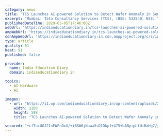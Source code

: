 ```yaml
---
category: news
title: "TCS Launches AI-powered Solution to Detect Wafer Anomaly in Semiconductor Manufacturing"
excerpt: "Mumbai: Tata Consultancy Services (TCS), (BSE: 532540, NSE: TCS), a leading global IT services, consulting, and business solutions organization, announced the launch of TCS WaferWise™, a"
publishedDateTime: 2020-05-05T17:46:00Z
webUrl: "https://indiaeducationdiary.in/tcs-launches-ai-powered-solution-to-detect-wafer-anomaly-in-semiconductor-manufacturing/"
ampWebUrl: "https://indiaeducationdiary.in/tcs-launches-ai-powered-solution-to-detect-wafer-anomaly-in-semiconductor-manufacturing/?amp"
cdnAmpWebUrl: "https://indiaeducationdiary-in.cdn.ampproject.org/c/s/indiaeducationdiary.in/tcs-launches-ai-powered-solution-to-detect-wafer-anomaly-in-semiconductor-manufacturing/?amp"
type: article
quality: 51
heat: 51
published: false

provider:
  name: India Education Diary
  domain: indiaeducationdiary.in

topics:
  - AI Hardware
  - AI

images:
  - url: "https://i1.wp.com/indiaeducationdiary.in/wp-content/uploads/2020/04/Tata-Consultancy-Services.png?fit=1280%2C598"
    width: 1280
    height: 598
    title: "TCS Launches AI-powered Solution to Detect Wafer Anomaly in Semiconductor Manufacturing"

secured: "+cfTuiUGJ21oFWFnOxX/+i6SW6jNawa5sD1Dkpf+475+bANyipLfUiBxHg7//zhPi/1qJU+PkIiyYWznzc1aQnelnWAlzh4BvRdBoi17Iyrz02YNZYumFBzOSEWTv3LMPOJNW+zJmeKabGAqrfBxnpayC+SbRF5KiNwM9U98wJjfcSQMmQV7VffWhnJnALi6XIYlIvY0HltBhaQfplNw6VhRtEWGO0sPehsoETw85wig41mUbZkTxbGRHhwMhi7k94BoLRoeGEzfffuoJTUDjz8cykQKASN3hB0opUlR7FjFOYTODhCZFaZq4G1ZN/FKmeGokmxu0g/Zb+ZwmhutBrX9adY/ptDrM9qMtKC0Egekc/e6Gm1ooFOIBQOgIBlnCvgENNVMCxFTmdJl8u662v0zwuO0fHs0wfzvTNMX6bVqmzapnDZniA0jrtoIybU6FDaJgwbeFhPoaZJol/VSmVuBwaXM5Kr66fgi5F8gZzA=;neXSKwx4vwa/Ihmqf12uEA=="
---
```


